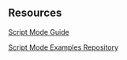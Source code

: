 ## Resources

[Script Mode Guide](https://sagemaker-examples.readthedocs.io/en/latest/sagemaker-script-mode/sagemaker-script-mode.html)

[Script Mode Examples Repository](https://github.com/aws-samples/amazon-sagemaker-script-mode)
